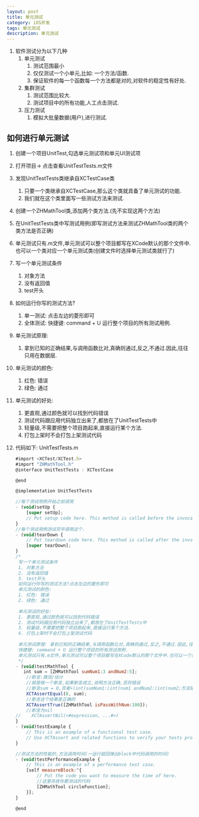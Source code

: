 ```yaml
---
layout: post
title: 单元测试
category: iOS开发
tags: 单元测试
description: 单元测试
--- 
```


1. 软件测试分为以下几种
    1. 单元测试
        1. 测试范围最小
        2. 仅仅测试一个小单元,比如: 一个方法/函数.
        3. 保证软件的每一个函数每一个方法都是对的,对软件的稳定性有好处.
    2. 集群测试
        1. 测试范围比较大.
        2. 测试项目中的所有功能,人工点击测试.
    3. 压力测试
        1. 模拟大批量数据(用户),进行测试.


## 如何进行单元测试
1. 创建一个项目UnitTest,勾选单元测试项和单元UI测试项
2. 打开项目-> 点击查看UnitTestTests.m文件
3. 发现UnitTestTests类继承自XCTestCase类
    1. 只要一个类继承自XCTestCase,那么这个类就具备了单元测试的功能.
    2. 我们就在这个类里面写一些测试方法来测试.
4. 创建一个ZHMathTool类,添加两个类方法.(先不实现这两个方法)
5. 在UnitTestTests类中写测试用例(即写测试方法来测试ZHMathTool类的两个类方法是否正确)
6. 单元测试只有.m文件,单元测试可以整个项目都写在XCode默认的那个文件中.也可以一个类对应一个单元测试类(创建文件时选择单元测试类就行了)
7. 写一个单元测试条件
    1. 对象方法
    2. 没有返回值
    3. test开头
8. 如何运行你写的测试方法?
    1. 单一测试: 点击左边的菱形即可
    2. 全体测试: 快捷键: command + U 运行整个项目的所有测试用例.
9. 单元测试原理:
    1. 拿到已知的正确结果,与调用函数比对,真确则通过,反之,不通过.因此,往往只用在数据层.
10. 单元测试的颜色:
    1. 红色: 错误
    2. 绿色: 通过
11. 单元测试的好处:
    1. 更直观,通过颜色就可以找到代码错误
    2. 测试代码跟应用代码独立出来了,都放在了UnitTestTests中
    3. 轻量级,不需要把整个项目跑起来,直接运行某个方法.
    4. 打包上架时不会打包上架测试代码
    
12. 代码如下: UnitTestTests.m
    
    ```javascript
    #import <XCTest/XCTest.h>
    #import "ZHMathTool.h"
    @interface UnitTestTests : XCTestCase
    
    @end
    
    @implementation UnitTestTests
    
    //每个测试用例开始之前调用
    - (void)setUp {
        [super setUp];
        // Put setup code here. This method is called before the invocation of each test method in the class.
    }
    //每个测试用例测试完毕调用这个.
    - (void)tearDown {
        // Put teardown code here. This method is called after the invocation of each test method in the class.
        [super tearDown];
    }
    /*
     写一个单元测试条件
     1. 对象方法
     2. 没有返回值
     3. test开头
     如何运行你写的测试方法?点击左边的菱形即可
     单元测试的颜色:
     1. 红色: 错误
     2. 绿色: 通过
     
     单元测试的好处:
     1. 更直观,通过颜色就可以找到代码错误
     2. 测试代码跟应用代码独立出来了,都放在了UnitTestTests中
     3. 轻量级,不需要把整个项目跑起来,直接运行某个方法.
     4. 打包上架时不会打包上架测试代码
     
     单元测试原理: 拿到已知的正确结果,与调用函数比对,真确则通过,反之,不通过.因此,往往只用在数据层.
     快捷键: command + U 运行整个项目的所有测试用例.
     单元测试只有.m文件,单元测试可以整个项目都写在XCode默认的那个文件中.也可以一个类对应一个单元测试类(创建文件时选择单元测试类就行了)
     */
    - (void)testMathTool {
       int sum = [ZHMathTool sumNum1:3 andNum2:5];
        //断言:猜测/估计
        //就是做一个断言,如果断言成立,说明方法正确,否则错误
        //断言sum = 0,否者+(int)sumNum1:(int)num1 andNum2:(int)num2;方法错误
        XCTAssertEqual(8, sum);
        //断言这个结果是正确的
        XCTAssertTrue([ZHMathTool isPassWithNum:100]);
        //断言为nil
    //    XCTAssertNil(<#expression, ...#>)
    }
    - (void)testExample {
        // This is an example of a functional test case.
        // Use XCTAssert and related functions to verify your tests produce the correct results.
    }
    
    //测试方法的性能的,方法调用时间(一运行就回弹出block中代码调用的时间)
    - (void)testPerformanceExample {
        // This is an example of a performance test case.
        [self measureBlock:^{
            // Put the code you want to measure the time of here.
            //这里存放你要测试的代码
            [ZHMathTool circleFunction];
        }];
    }
    
    @end

    ```


